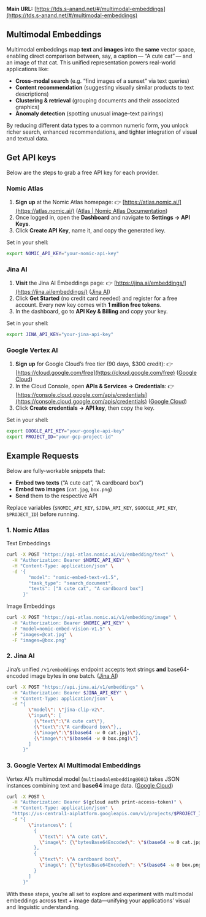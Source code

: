 **Main URL:** [https://tds.s-anand.net/#/multimodal-embeddings](https://tds.s-anand.net/#/multimodal-embeddings)

## Multimodal Embeddings

Multimodal embeddings map **text** and **images** into the **same** vector space, enabling direct comparison between, say, a caption — “A cute cat” — and an image of that cat. This unified representation powers real-world applications like:

- **Cross-modal search** (e.g. “find images of a sunset” via text queries)
- **Content recommendation** (suggesting visually similar products to text descriptions)
- **Clustering & retrieval** (grouping documents and their associated graphics)
- **Anomaly detection** (spotting unusual image–text pairings)

By reducing different data types to a common numeric form, you unlock richer search, enhanced recommendations, and tighter integration of visual and textual data.

## Get API keys

Below are the steps to grab a free API key for each provider.

### Nomic Atlas

1. **Sign up** at the Nomic Atlas homepage:
   👉 [https://atlas.nomic.ai/](https://atlas.nomic.ai/) ([Atlas | Nomic Atlas Documentation][1])
2. Once logged in, open the **Dashboard** and navigate to **Settings → API Keys**.
3. Click **Create API Key**, name it, and copy the generated key.

Set in your shell:

```bash
export NOMIC_API_KEY="your-nomic-api-key"
```

### Jina AI

1. **Visit** the Jina AI Embeddings page:
   👉 [https://jina.ai/embeddings/](https://jina.ai/embeddings/) ([Jina AI][2])
2. Click **Get Started** (no credit card needed) and register for a free account. Every new key comes with **1 million free tokens**.
3. In the dashboard, go to **API Key & Billing** and copy your key.

Set in your shell:

```bash
export JINA_API_KEY="your-jina-api-key"
```

### Google Vertex AI

1. **Sign up** for Google Cloud’s free tier (90 days, \$300 credit):
   👉 [https://cloud.google.com/free](https://cloud.google.com/free) ([Google Cloud][3])
2. In the Cloud Console, open **APIs & Services → Credentials**:
   👉 [https://console.cloud.google.com/apis/credentials](https://console.cloud.google.com/apis/credentials) ([Google Cloud][4])
3. Click **Create credentials → API key**, then copy the key.

Set in your shell:

```bash
export GOOGLE_API_KEY="your-google-api-key"
export PROJECT_ID="your-gcp-project-id"
```

## Example Requests

Below are fully-workable snippets that:

- **Embed two texts** (“A cute cat”, “A cardboard box”)
- **Embed two images** (`cat.jpg`, `box.png`)
- **Send** them to the respective API

Replace variables (`$NOMIC_API_KEY`, `$JINA_API_KEY`, `$GOOGLE_API_KEY`, `$PROJECT_ID`) before running.

### 1. Nomic Atlas

Text Embeddings

```bash
curl -X POST "https://api-atlas.nomic.ai/v1/embedding/text" \
  -H "Authorization: Bearer $NOMIC_API_KEY" \
  -H "Content-Type: application/json" \
  -d '{
        "model": "nomic-embed-text-v1.5",
        "task_type": "search_document",
        "texts": ["A cute cat", "A cardboard box"]
      }'
```

Image Embeddings

```bash
curl -X POST "https://api-atlas.nomic.ai/v1/embedding/image" \
  -H "Authorization: Bearer $NOMIC_API_KEY" \
  -F "model=nomic-embed-vision-v1.5" \
  -F "images=@cat.jpg" \
  -F "images=@box.png"
```

### 2. Jina AI

Jina’s unified `/v1/embeddings` endpoint accepts text strings **and** base64-encoded image bytes in one batch. ([Jina AI][2])

```bash
curl -X POST "https://api.jina.ai/v1/embeddings" \
  -H "Authorization: Bearer $JINA_API_KEY" \
  -H "Content-Type: application/json" \
  -d "{
        \"model\": \"jina-clip-v2\",
        \"input\": [
          {\"text\":\"A cute cat\"},
          {\"text\":\"A cardboard box\"},,
          {\"image\":\"$(base64 -w 0 cat.jpg)\"},
          {\"image\":\"$(base64 -w 0 box.png)\"}
        ]
      }"
```

### 3. Google Vertex AI Multimodal Embeddings

Vertex AI’s multimodal model (`multimodalembedding@001`) takes JSON instances combining text and **base64** image data. ([Google Cloud][5])

```bash
curl -X POST \
  -H "Authorization: Bearer $(gcloud auth print-access-token)" \
  -H "Content-Type: application/json" \
  "https://us-central1-aiplatform.googleapis.com/v1/projects/$PROJECT_ID/locations/us-central1/publishers/google/models/multimodalembedding@001:predict?key=$GOOGLE_API_KEY" \
  -d "{
        \"instances\": [
          {
            \"text\": \"A cute cat\",
            \"image\": {\"bytesBase64Encoded\": \"$(base64 -w 0 cat.jpg)\"}
          },
          {
            \"text\": \"A cardboard box\",
            \"image\": {\"bytesBase64Encoded\": \"$(base64 -w 0 box.png)\"}
          }
        ]
      }"
```

With these steps, you’re all set to explore and experiment with multimodal embeddings across text + image data—unifying your applications’ visual and linguistic understanding.

[1]: https://docs.nomic.ai/atlas/quick-start "Quickstart | Nomic Atlas Documentation"
[2]: https://jina.ai/embeddings/ "Embedding API - Jina AI"
[3]: https://cloud.google.com/free "Free Trial and Free Tier Services and Products - Google Cloud"
[4]: https://cloud.google.com/docs/authentication/api-keys "Manage API keys | Authentication - Google Cloud"
[5]: https://cloud.google.com/vertex-ai/generative-ai/docs/model-reference/multimodal-embeddings-api "Multimodal embeddings API | Generative AI on Vertex AI"
